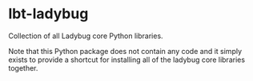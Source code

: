 # lbt-ladybug

Collection of all Ladybug core Python libraries.

Note that this Python package does not contain any code and it simply exists to
provide a shortcut for installing all of the ladybug core libraries together.
